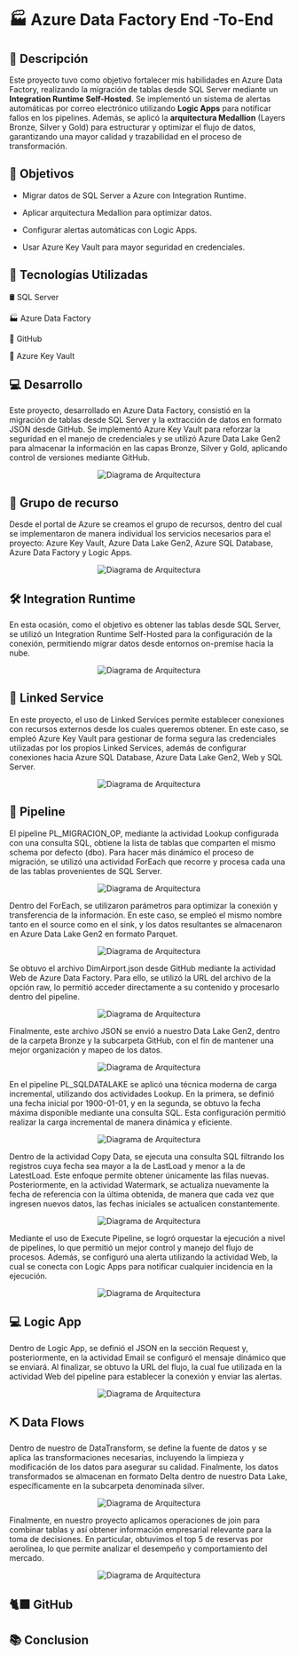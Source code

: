 # 🏭 Azure Data Factory End -To-End

## 📌 Descripción
Este proyecto tuvo como objetivo fortalecer mis habilidades en Azure Data Factory, realizando la migración de tablas desde SQL Server mediante un **Integration Runtime Self-Hosted**.
Se implementó un sistema de alertas automáticas por correo electrónico utilizando **Logic Apps** para notificar fallos en los pipelines.
Además, se aplicó la **arquitectura Medallion** (Layers Bronze, Silver y Gold) para estructurar y optimizar el flujo de datos, garantizando una mayor calidad y trazabilidad en el proceso de transformación.

## 🎯 Objetivos

- Migrar datos de SQL Server a Azure con Integration Runtime.

- Aplicar arquitectura Medallion para optimizar datos.

- Configurar alertas automáticas con Logic Apps.

- Usar Azure Key Vault para mayor seguridad en credenciales.

## 🚀 Tecnologías Utilizadas
🛢  SQL Server

🏭 Azure Data Factory

🐙 GitHub

🔑 Azure Key Vault

## 💻 Desarrollo
Este proyecto, desarrollado en Azure Data Factory, consistió en la migración de tablas desde SQL Server y la extracción de datos en formato JSON desde GitHub.
Se implementó Azure Key Vault para reforzar la seguridad en el manejo de credenciales y se utilizó Azure Data Lake Gen2 para almacenar la información en las capas Bronze, Silver y Gold, aplicando control de versiones mediante GitHub.

<p align="center">
  <img src="../image/arquitecturadraw.png" alt="Diagrama de Arquitectura">
</p>

## 📒 Grupo de recurso
Desde el portal de Azure se creamos el grupo de recursos, dentro del cual se implementaron de manera individual los servicios necesarios para el proyecto: Azure Key Vault, Azure Data Lake Gen2, Azure SQL Database, Azure Data Factory y Logic Apps.

<p align="center">
  <img src="../image/GRUPO_RECURSO.png" alt="Diagrama de Arquitectura">
</p>

## 🛠️ Integration Runtime
En esta ocasión, como el objetivo es obtener las tablas desde SQL Server, se utilizó un Integration Runtime Self-Hosted para la configuración de la conexión, permitiendo migrar datos desde entornos on-premise hacia la nube.

<p align="center">
  <img src="../image/INTEGRATIONRUNTIME.png" alt="Diagrama de Arquitectura">
</p>

## 🔗 Linked Service
En este proyecto, el uso de Linked Services permite establecer conexiones con recursos externos desde los cuales queremos obtener.
En este caso, se empleó Azure Key Vault para gestionar de forma segura las credenciales utilizadas por los propios Linked Services, además de configurar conexiones hacia Azure SQL Database, Azure Data Lake Gen2, Web y SQL Server.

<p align="center">
  <img src="../image/LINKED.png" alt="Diagrama de Arquitectura">
</p>

## 🧪 Pipeline
El pipeline PL_MIGRACION_OP, mediante la actividad Lookup configurada con una consulta SQL, obtiene la lista de tablas que comparten el mismo schema por defecto (dbo).
Para hacer más dinámico el proceso de migración, se utilizó una actividad ForEach que recorre y procesa cada una de las tablas provenientes de SQL Server.
<p align="center">
  <img src="../image/PL_MIGRACION_OP.png" alt="Diagrama de Arquitectura">
</p>

Dentro del ForEach, se utilizaron parámetros para optimizar la conexión y transferencia de la información.
En este caso, se empleó el mismo nombre tanto en el source como en el sink, y los datos resultantes se almacenaron en Azure Data Lake Gen2 en formato Parquet.

<p align="center">
  <img src="../image/PL_COPY_OP.png" alt="Diagrama de Arquitectura">
</p>

Se obtuvo el archivo DimAirport.json desde GitHub mediante la actividad Web de Azure Data Factory.
Para ello, se utilizó la URL del archivo de la opción raw, lo permitió acceder directamente a su contenido y procesarlo dentro del pipeline.

<p align="center">
  <img src="../image/GITHUB.png" alt="Diagrama de Arquitectura">
</p>

Finalmente, este archivo JSON se envió a nuestro Data Lake Gen2, dentro de la carpeta Bronze y la subcarpeta GitHub, con el fin de mantener una mejor organización y mapeo de los datos.

<p align="center">
  <img src="../image/COPY_API.png" alt="Diagrama de Arquitectura">
</p>

En el pipeline PL_SQLDATALAKE se aplicó una técnica moderna de carga incremental, utilizando dos actividades Lookup.
En la primera, se definió una fecha inicial por 1900-01-01, y en la segunda, se obtuvo la fecha máxima disponible mediante una consulta SQL.
Esta configuración permitió realizar la carga incremental de manera dinámica y eficiente.

<p align="center">
  <img src="../image/PL_SQL.png" alt="Diagrama de Arquitectura">
</p>

Dentro de la actividad Copy Data, se ejecuta una consulta SQL filtrando los registros cuya fecha sea mayor a la de LastLoad y menor a la de LatestLoad.
Este enfoque permite obtener únicamente las filas nuevas.
Posteriormente, en la actividad Watermark, se actualiza nuevamente la fecha de referencia con la última obtenida, de manera que cada vez que ingresen nuevos datos, las fechas iniciales se actualicen constantemente.

<p align="center">
  <img src="../image/QUERY_NEW.png" alt="Diagrama de Arquitectura">
</p>

Mediante el uso de Execute Pipeline, se logró orquestar la ejecución a nivel de pipelines, lo que permitió un mejor control y manejo del flujo de procesos.
Además, se configuró una alerta utilizando la actividad Web, la cual se conecta con Logic Apps para notificar cualquier incidencia en la ejecución.

<p align="center">
  <img src="../image/PL_PRINCIPAL.png" alt="Diagrama de Arquitectura">
</p>

## 💻 Logic App

Dentro de Logic App, se definió el JSON en la sección Request y, posteriormente, en la actividad Email se configuró el mensaje dinámico que se enviará.
Al finalizar, se obtuvo la URL del flujo, la cual fue utilizada en la actividad Web del pipeline para establecer la conexión y enviar las alertas.
<p align="center">
  <img src="../image/LOGIC_APP.png" alt="Diagrama de Arquitectura">
</p>

## ⛏️ Data Flows
Dentro de nuestro de DataTransform, se define la fuente de datos y se aplica las transformaciones necesarias, incluyendo la limpieza y modificación de los datos para asegurar su calidad. Finalmente, los datos transformados se almacenan en formato Delta dentro de nuestro Data Lake, específicamente en la subcarpeta denominada silver.

<p align="center">
  <img src="../image/SILVER.png" alt="Diagrama de Arquitectura">
</p>

Finalmente, en nuestro proyecto aplicamos operaciones de join para combinar tablas y así obtener información empresarial relevante para la toma de decisiones. En particular, obtuvimos el top 5 de reservas por aerolínea, lo que permite analizar el desempeño y comportamiento del mercado.

<p align="center">
  <img src="../image/GOLD.png" alt="Diagrama de Arquitectura">
</p>

## 🐈‍⬛ GitHub

## 📚 Conclusion
